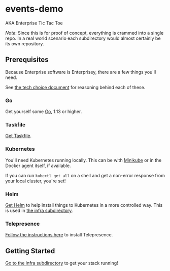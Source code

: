 # events-demo

AKA Enterprise Tic Tac Toe

*Note*: Since this is for proof of concept, everything is crammed into a single repo.  In a real world
scenario each subdirectory would almost certainly be its own repository.

## Prerequisites

Because Enterprise software is Enterprisey, there are a few things you'll need.

See [the tech choice document](./Tech.md) for reasoning behind each of these.

### Go

Get yourself some [Go](https://golang.org/doc/install), 1.13 or higher.

### Taskfile

[Get Taskfile](https://taskfile.dev/#/installation).

### Kubernetes

You'll need Kubernetes running locally.  This can be with [Minikube](https://kubernetes.io/docs/setup/learning-environment/minikube/)
or in the Docker agent itself, if available.

If you can run `kubectl get all` on a shell and get a non-error response from your local cluster,
you're set!

### Helm

[Get Helm](https://helm.sh/docs/using_helm/) to help install things to Kubernetes in a more controlled way.  This is used in [the infra subdirectory](./infra).

### Telepresence

[Follow the instructions here](https://www.telepresence.io/reference/install) to install Telepresence.

## Getting Started

[Go to the infra subdirectory](./infra) to get your stack running!

